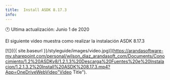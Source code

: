 ```yaml
---
title:  Install ASDK 8.17.3
info:
---
```


🕐 Ultima actualización: Junio 1 de 2020


El siguiente video muestra como realizar la instalación ASDK 8.17.3


[![]({{ site.baseurl }}/styleguide/images/video.jpg)](https://arandasoftware-my.sharepoint.com/personal/wilson_diaz_arandasoft_com/Documents/Conocimiento/1.2%20ASDKv8/1.2.1.3%20Descarga%20Fuentes%20e%20Instalacion/1.2.1.3.2%20Install%20ASDK%208.17.3.mp4?App=OneDriveWebVideo"Video Title").
